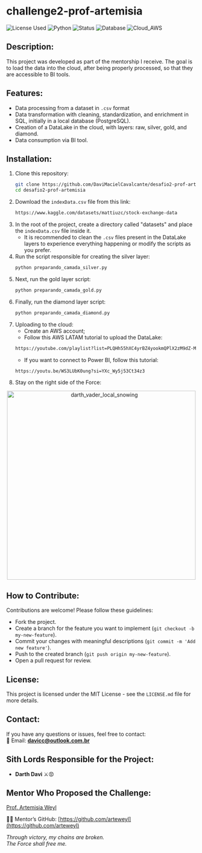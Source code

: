 # **challenge2-prof-artemisia**

![License Used](https://img.shields.io/github/license/DaviMacielCavalcante/desafio_etl_begginer)
![Python](https://img.shields.io/badge/Python-3.12.4-blue)
![Status](https://img.shields.io/badge/Status-Completed-brightgreen)
![Database](https://img.shields.io/badge/Database-PostgreSQL-blue)
![Cloud_AWS](https://img.shields.io/badge/Cloud-AWS-yellow?style=flat&color=%23FF9900)

## **Description:**  
This project was developed as part of the mentorship I receive. The goal is to load the data into the cloud, after being properly processed, so that they are accessible to BI tools.  

## **Features:**  
- Data processing from a dataset in `.csv` format  
- Data transformation with cleaning, standardization, and enrichment in SQL, initially in a local database (PostgreSQL).  
- Creation of a DataLake in the cloud, with layers: raw, silver, gold, and diamond.  
- Data consumption via BI tool.  

## **Installation:**  

1. Clone this repository:  
   ```bash
   git clone https://github.com/DaviMacielCavalcante/desafio2-prof-artemisia
   cd desafio2-prof-artemisia
   ```
2. Download the `indexData.csv` file from this link:  
   ```bash
   https://www.kaggle.com/datasets/mattiuzc/stock-exchange-data
   ```
3. In the root of the project, create a directory called "datasets" and place the `indexData.csv` file inside it.  
   - It is recommended to clean the `.csv` files present in the DataLake layers to experience everything happening or modify the scripts as you prefer.  
4. Run the script responsible for creating the silver layer:  
   ```bash
   python preparando_camada_silver.py
   ```
5. Next, run the gold layer script:  
   ```bash
   python preparando_camada_gold.py
   ```
6. Finally, run the diamond layer script:  
   ```bash
   python preparando_camada_diamond.py
   ```  
7. Uploading to the cloud:  
    - Create an AWS account;  
    - Follow this AWS LATAM tutorial to upload the DataLake:  
    ```bash
    https://youtube.com/playlist?list=PLQHh55hXC4yrBZ4yookmQPlX2zM9dZ-MH&si=lpGE6Hz2F6t37THw
    ```  
    - If you want to connect to Power BI, follow this tutorial:  
    ```bash
    https://youtu.be/WS3LUbK0ung?si=YXc_Wy5j53Ct34z3
    ```   
8. Stay on the right side of the Force:  

<div align="center">  
<img src="https://media.giphy.com/media/hwj7MQ3XDPVAI/giphy.gif?cid=790b761188097q3xe9iugkqzqcw8dq1ot2unfypfy59iq2z9&ep=v1_gifs_search&rid=giphy.gif&ct=g" alt="darth_vader_local_snowing" width="500"/>  
</div>  

## **How to Contribute:**  
Contributions are welcome! Please follow these guidelines:  

- Fork the project.  
- Create a branch for the feature you want to implement (`git checkout -b my-new-feature`).  
- Commit your changes with meaningful descriptions (`git commit -m 'Add new feature'`).  
- Push to the created branch (`git push origin my-new-feature`).  
- Open a pull request for review.  

## **License:**  
This project is licensed under the MIT License - see the `LICENSE.md` file for more details.  

## **Contact:**  
If you have any questions or issues, feel free to contact:  
📧 Email: **davicc@outlook.com.br**  

## **Sith Lords Responsible for the Project:**  
- **Darth Davi** ⚔️😡  

## **Mentor Who Proposed the Challenge:**  
[Prof. Artemisia Weyl](https://www.linkedin.com/in/arteweyl/)  

👩‍💻 Mentor’s GitHub: [https://github.com/arteweyl](https://github.com/arteweyl)  

*Through victory, my chains are broken.  
The Force shall free me.*

